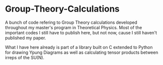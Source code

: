 # Group-Theory-Calculations

A bunch of code refering to Group Theory calculations developed throughout my master's program in Theoretical Physics.
Most of the important codes I still have to publish here, but not now, cause I still haven't published my paper.

What I have here already is part of a library built on C extended to Python for drawing Ypung Diagrams as well as calculating tensor products between irreps of the SU(N).





